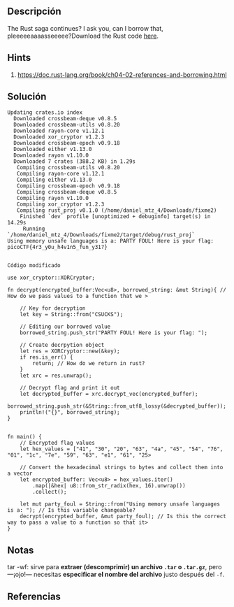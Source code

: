 ## Descripción 
The Rust saga continues? I ask you, can I borrow that, pleeeeeaaaasseeeee?Download the Rust code [here](https://challenge-files.picoctf.net/c_verbal_sleep/babfbee79718a6363826ba86300173ffde6d81577e9dd07d4130c53a7eecf6c3/fixme2.tar.gz).
## Hints
1. https://doc.rust-lang.org/book/ch04-02-references-and-borrowing.html
## Solución
```
Updating crates.io index
  Downloaded crossbeam-deque v0.8.5
  Downloaded crossbeam-utils v0.8.20
  Downloaded rayon-core v1.12.1
  Downloaded xor_cryptor v1.2.3
  Downloaded crossbeam-epoch v0.9.18
  Downloaded either v1.13.0
  Downloaded rayon v1.10.0
  Downloaded 7 crates (388.2 KB) in 1.29s
   Compiling crossbeam-utils v0.8.20
   Compiling rayon-core v1.12.1
   Compiling either v1.13.0
   Compiling crossbeam-epoch v0.9.18
   Compiling crossbeam-deque v0.8.5
   Compiling rayon v1.10.0
   Compiling xor_cryptor v1.2.3
   Compiling rust_proj v0.1.0 (/home/daniel_mtz_4/Downloads/fixme2)
    Finished `dev` profile [unoptimized + debuginfo] target(s) in 14.29s
     Running `/home/daniel_mtz_4/Downloads/fixme2/target/debug/rust_proj`
Using memory unsafe languages is a: PARTY FOUL! Here is your flag: picoCTF{4r3_y0u_h4v1n5_fun_y31?}


Código modificado

use xor_cryptor::XORCryptor;

fn decrypt(encrypted_buffer:Vec<u8>, borrowed_string: &mut String){ // How do we pass values to a function that we >

    // Key for decryption
    let key = String::from("CSUCKS");

    // Editing our borrowed value
    borrowed_string.push_str("PARTY FOUL! Here is your flag: ");

    // Create decrpytion object
    let res = XORCryptor::new(&key);
    if res.is_err() {
        return; // How do we return in rust?
    }
    let xrc = res.unwrap();

    // Decrypt flag and print it out
    let decrypted_buffer = xrc.decrypt_vec(encrypted_buffer);
    borrowed_string.push_str(&String::from_utf8_lossy(&decrypted_buffer));
    println!("{}", borrowed_string);
}


fn main() {
    // Encrypted flag values
    let hex_values = ["41", "30", "20", "63", "4a", "45", "54", "76", "01", "1c", "7e", "59", "63", "e1", "61", "25>

    // Convert the hexadecimal strings to bytes and collect them into a vector
    let encrypted_buffer: Vec<u8> = hex_values.iter()
        .map(|&hex| u8::from_str_radix(hex, 16).unwrap())
        .collect();

    let mut party_foul = String::from("Using memory unsafe languages is a: "); // Is this variable changeable?
    decrypt(encrypted_buffer, &mut party_foul); // Is this the correct way to pass a value to a function so that it>
}

```
## Notas
tar -wf: sirve para **extraer (descomprimir) un archivo `.tar` o `.tar.gz`**, pero —¡ojo!— necesitas **especificar el nombre del archivo** justo después del `-f`.
## Referencias
